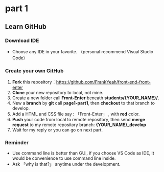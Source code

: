 <h1>
part 1
</h1>

<h2>
Learn GitHub
</h2>

### Download IDE

*  Choose any IDE in your favorite. （personal recommend Visual Studio Code）


### Create your own GitHub

<p>

1.  **Fork** this repository：https://github.com/FrankYeah/front-end-front-enter
2.  **Clone** your new repository to local, not mine.
3.  Create a new folder call **Front-Enter** beneath **students/{YOUR_NAME}/**.
4.  New a **branch** by **git** call **page1-part1**, then **checkout** to that branch to develop.
5.  Add a HTML and CSS file say : 「Front-Enter」 , with **red** color.
6.  **Push** your code from local to remote repository, then send **merge request** to my remote repository branch: **{YOUR_NAME}_develop**
7.  Wait for my reply or you can go on next part.

</p>

### Reminder

<p>

*  Use command line is better than GUI, if you choose VS Code as IDE, It would be convenience to use command line inside.
*  Ask 「why is that?」 anytime under the development.

</p>



